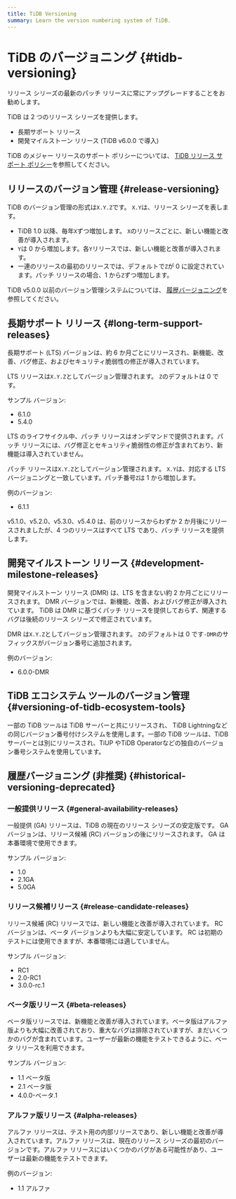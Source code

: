 ```yaml
---
title: TiDB Versioning
summary: Learn the version numbering system of TiDB.
---
```


# TiDB のバージョニング {#tidb-versioning}

<Important>リリース シリーズの最新のパッチ リリースに常にアップグレードすることをお勧めします。</Important>

TiDB は 2 つのリリース シリーズを提供します。

-   長期サポート リリース
-   開発マイルストーン リリース (TiDB v6.0.0 で導入)

TiDB のメジャー リリースのサポート ポリシーについては、 [TiDB リリース サポート ポリシー](https://en.pingcap.com/tidb-release-support-policy/)を参照してください。

## リリースのバージョン管理 {#release-versioning}

TiDB のバージョン管理の形式は`X.Y.Z`です。 `X.Y`は、リリース シリーズを表します。

-   TiDB 1.0 以降、毎年`X`ずつ増加します。 `X`のリリースごとに、新しい機能と改善が導入されます。
-   `Y`は 0 から増加します。各`Y`リリースでは、新しい機能と改善が導入されます。
-   一連のリリースの最初のリリースでは、デフォルトで`Z`が 0 に設定されています。パッチ リリースの場合、1 から`Z`ずつ増加します。

TiDB v5.0.0 以前のバージョン管理システムについては、 [履歴バージョニング](#historical-versioning-deprecated)を参照してください。

## 長期サポート リリース {#long-term-support-releases}

長期サポート (LTS) バージョンは、約 6 か月ごとにリリースされ、新機能、改善、バグ修正、およびセキュリティ脆弱性の修正が導入されています。

LTS リリースは`X.Y.Z`としてバージョン管理されます。 `Z`のデフォルトは 0 です。

サンプル バージョン:

-   6.1.0
-   5.4.0

LTS のライフサイクル中、パッチ リリースはオンデマンドで提供されます。パッチ リリースには、バグ修正とセキュリティ脆弱性の修正が含まれており、新機能は導入されていません。

パッチ リリースは`X.Y.Z`としてバージョン管理されます。 `X.Y`は、対応する LTS バージョニングと一致しています。パッチ番号`Z`は 1 から増加します。

例のバージョン:

-   6.1.1

<Note>v5.1.0、v5.2.0、v5.3.0、v5.4.0 は、前のリリースからわずか 2 か月後にリリースされましたが、4 つのリリースはすべて LTS であり、パッチ リリースを提供します。</Note>

## 開発マイルストーン リリース {#development-milestone-releases}

開発マイルストーン リリース (DMR) は、LTS を含まない約 2 か月ごとにリリースされます。 DMR バージョンでは、新機能、改善、およびバグ修正が導入されています。 TiDB は DMR に基づくパッチ リリースを提供しておらず、関連するバグは後続のリリース シリーズで修正されています。

DMR は`X.Y.Z`としてバージョン管理されます。 `Z`のデフォルトは 0 です`-DMR`のサフィックスがバージョン番号に追加されます。

例のバージョン:

-   6.0.0-DMR

## TiDB エコシステム ツールのバージョン管理 {#versioning-of-tidb-ecosystem-tools}

一部の TiDB ツールは TiDB サーバーと共にリリースされ、 TiDB Lightningなどの同じバージョン番号付けシステムを使用します。一部の TiDB ツールは、TiDB サーバーとは別にリリースされ、TiUP やTiDB Operatorなどの独自のバージョン番号システムを使用しています。

## 履歴バージョニング (非推奨) {#historical-versioning-deprecated}

### 一般提供リリース {#general-availability-releases}

一般提供 (GA) リリースは、TiDB の現在のリリース シリーズの安定版です。 GA バージョンは、リリース候補 (RC) バージョンの後にリリースされます。 GA は本番環境で使用できます。

サンプル バージョン:

-   1.0
-   2.1GA
-   5.0GA

### リリース候補リリース {#release-candidate-releases}

リリース候補 (RC) リリースでは、新しい機能と改善が導入されています。 RC バージョンは、ベータ バージョンよりも大幅に安定しています。 RC は初期のテストには使用できますが、本番環境には適していません。

サンプル バージョン:

-   RC1
-   2.0-RC1
-   3.0.0-rc.1

### ベータ版リリース {#beta-releases}

ベータ版リリースでは、新機能と改善が導入されています。ベータ版はアルファ版よりも大幅に改善されており、重大なバグは排除されていますが、まだいくつかのバグが含まれています。ユーザーが最新の機能をテストできるように、ベータ リリースを利用できます。

サンプル バージョン:

-   1.1 ベータ版
-   2.1 ベータ版
-   4.0.0-ベータ.1

### アルファ版リリース {#alpha-releases}

アルファ リリースは、テスト用の内部リリースであり、新しい機能と改善が導入されています。アルファ リリースは、現在のリリース シリーズの最初のバージョンです。アルファ リリースにはいくつかのバグがある可能性があり、ユーザーは最新の機能をテストできます。

例のバージョン:

-   1.1 アルファ
